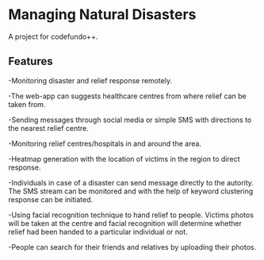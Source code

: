 # Managing Natural Disasters
A project for codefundo++.
## Features
-Monitoring disaster and relief response remotely.

-The web-app can suggests healthcare centres from where relief can be taken from.

-Sending messages through social media or simple SMS with directions to the nearest relief centre.

-Monitoring relief centres/hospitals in and around the area.

-Heatmap generation with the location of victims in the region to direct response.

-Individuals in case of a disaster can send message directly to the autority. The SMS stream can be monitored and with the help of keyword clustering response can be initiated.

-Using facial recognition technique to hand relief to people. Victims photos will be taken at the centre and facial recognition will determine whether relief had been handed to a particular individual or not.

-People can search for their friends and relatives by uploading their photos.
